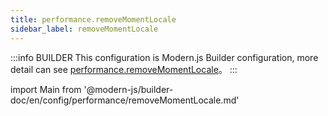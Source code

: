 ```yaml
---
title: performance.removeMomentLocale
sidebar_label: removeMomentLocale
---
```


:::info BUILDER
This configuration is Modern.js Builder configuration, more detail can see [performance.removeMomentLocale](https://modernjs.dev/builder/zh/api/config-performance.html#performance-removemomentlocale)。
:::

import Main from '@modern-js/builder-doc/en/config/performance/removeMomentLocale.md'

<Main />
